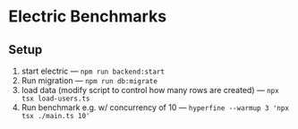 # Electric Benchmarks

## Setup
1. start electric — `npm run backend:start`
2. Run migration — `npm run db:migrate`
3. load data (modify script to control how many rows are created) — `npx tsx load-users.ts`
4. Run benchmark e.g. w/ concurrency of 10 — `hyperfine --warmup 3 'npx tsx ./main.ts 10'`
